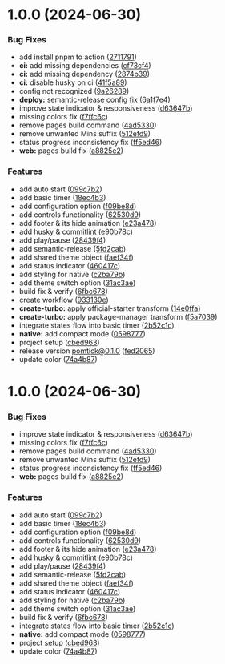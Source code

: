 # 1.0.0 (2024-06-30)


### Bug Fixes

* add install pnpm to action ([2711791](https://github.com/shinjith-dev/pomtick/commit/27117914342269d8ce60b2afca05918b5b0b7899))
* **ci:** add missing dependencies ([cf73cf4](https://github.com/shinjith-dev/pomtick/commit/cf73cf478dc4bc4d5ba2282a4823c7173397b2d0))
* **ci:** add missing dependency ([2874b39](https://github.com/shinjith-dev/pomtick/commit/2874b395fa13fd7bd0a2cd5e769009e50a77290f))
* **ci:** disable husky  on ci ([41f5a89](https://github.com/shinjith-dev/pomtick/commit/41f5a89dca996fb66c32193800a0a111adce28e7))
* config not recognized ([9a26289](https://github.com/shinjith-dev/pomtick/commit/9a2628997f0b95fc4e458b4de30437270da5003b))
* **deploy:** semantic-release config fix ([6a1f7e4](https://github.com/shinjith-dev/pomtick/commit/6a1f7e48c570021a0cba67a8b7ddc77a0278ea4e))
* improve state indicator & responsiveness ([d63647b](https://github.com/shinjith-dev/pomtick/commit/d63647b26c0d2d3650de5c5c28672ae34e5a26e7))
* missing colors fix ([f7ffc6c](https://github.com/shinjith-dev/pomtick/commit/f7ffc6c018c606a67abedb28d5b8bfbd30e322bd))
* remove pages build command ([4ad5330](https://github.com/shinjith-dev/pomtick/commit/4ad533009cbb699734e91cdb955655bcfb4a7038))
* remove unwanted Mins suffix ([512efd9](https://github.com/shinjith-dev/pomtick/commit/512efd9e913d6379949e09459ec1d93d0895e2f3))
* status progress inconsistency fix ([ff5ed46](https://github.com/shinjith-dev/pomtick/commit/ff5ed46df4f15ff55f0c886dc15988615c2cb8ca))
* **web:** pages build fix ([a8825e2](https://github.com/shinjith-dev/pomtick/commit/a8825e2dafdddcd8f88999c527e685d4cf70f397))


### Features

* add auto start ([099c7b2](https://github.com/shinjith-dev/pomtick/commit/099c7b24769e290e6feb14d847a78e417619914e))
* add basic timer ([18ec4b3](https://github.com/shinjith-dev/pomtick/commit/18ec4b3fc0213160741847324e7f0eab7c9746d2))
* add configuration option ([f09be8d](https://github.com/shinjith-dev/pomtick/commit/f09be8d3a7ad14e7b84be916435ffeaa5f88afd1))
* add controls functionality ([62530d9](https://github.com/shinjith-dev/pomtick/commit/62530d947cde3061e746253a94b84ee206bc3e46))
* add footer & its hide animation ([e23a478](https://github.com/shinjith-dev/pomtick/commit/e23a478a27d37c7a965d9d793ef31ed029f2cb1b))
* add husky & commitlint ([e90b78c](https://github.com/shinjith-dev/pomtick/commit/e90b78c78662df11d5794782beda70ce8781759c))
* add play/pause ([28439f4](https://github.com/shinjith-dev/pomtick/commit/28439f447c59f7aa583f7e63f6c2727e396729a5))
* add semantic-release ([5fd2cab](https://github.com/shinjith-dev/pomtick/commit/5fd2cab6980ba11b829a9f001ef2edd240674608))
* add shared theme object ([faef34f](https://github.com/shinjith-dev/pomtick/commit/faef34f6e5b52e39aa35fbdb9c658227cb9783dd))
* add status indicator ([460417c](https://github.com/shinjith-dev/pomtick/commit/460417c1536c59ed54b0c4217782c0a2807d8c2e))
* add styling for native ([c2ba79b](https://github.com/shinjith-dev/pomtick/commit/c2ba79b8eb73f20d3821e1d4df1b2cacdc03c1fa))
* add theme switch option ([31ac3ae](https://github.com/shinjith-dev/pomtick/commit/31ac3ae085f4dbc453c238b83f2f24ca29d20d0a))
* build fix & verify ([6fbc678](https://github.com/shinjith-dev/pomtick/commit/6fbc6782f9630397826df33125e04d9ed45b53d8))
* create workflow ([933130e](https://github.com/shinjith-dev/pomtick/commit/933130e6b509c28c1a3aa4e6dea4067e33b2feae))
* **create-turbo:** apply official-starter transform ([14e0ffa](https://github.com/shinjith-dev/pomtick/commit/14e0ffaf81e408f477d5c8f63e28685af0adc1d1))
* **create-turbo:** apply package-manager transform ([f5a7039](https://github.com/shinjith-dev/pomtick/commit/f5a7039d1b2a43b5a9a4eef275275c6af901aaae))
* integrate states flow into basic timer ([2b52c1c](https://github.com/shinjith-dev/pomtick/commit/2b52c1cb1361fecc47d7c737c521db27426e8cb7))
* **native:** add compact mode ([0598777](https://github.com/shinjith-dev/pomtick/commit/0598777063253332b0cc3a3e93319bea3e88071b))
* project setup ([cbed963](https://github.com/shinjith-dev/pomtick/commit/cbed9634485184f17b82c52d01840a1b643ca627))
* release version pomtick@0.1.0 ([fed2065](https://github.com/shinjith-dev/pomtick/commit/fed2065b1fd24aee66379906289a24c6cbc5b0db))
* update color ([74a4b87](https://github.com/shinjith-dev/pomtick/commit/74a4b872afe26f516f2ccc06f0fd01c4d7d78e82))

# 1.0.0 (2024-06-30)


### Bug Fixes

* improve state indicator & responsiveness ([d63647b](https://github.com/shinjith-dev/pomtick/commit/d63647b26c0d2d3650de5c5c28672ae34e5a26e7))
* missing colors fix ([f7ffc6c](https://github.com/shinjith-dev/pomtick/commit/f7ffc6c018c606a67abedb28d5b8bfbd30e322bd))
* remove pages build command ([4ad5330](https://github.com/shinjith-dev/pomtick/commit/4ad533009cbb699734e91cdb955655bcfb4a7038))
* remove unwanted Mins suffix ([512efd9](https://github.com/shinjith-dev/pomtick/commit/512efd9e913d6379949e09459ec1d93d0895e2f3))
* status progress inconsistency fix ([ff5ed46](https://github.com/shinjith-dev/pomtick/commit/ff5ed46df4f15ff55f0c886dc15988615c2cb8ca))
* **web:** pages build fix ([a8825e2](https://github.com/shinjith-dev/pomtick/commit/a8825e2dafdddcd8f88999c527e685d4cf70f397))


### Features

* add auto start ([099c7b2](https://github.com/shinjith-dev/pomtick/commit/099c7b24769e290e6feb14d847a78e417619914e))
* add basic timer ([18ec4b3](https://github.com/shinjith-dev/pomtick/commit/18ec4b3fc0213160741847324e7f0eab7c9746d2))
* add configuration option ([f09be8d](https://github.com/shinjith-dev/pomtick/commit/f09be8d3a7ad14e7b84be916435ffeaa5f88afd1))
* add controls functionality ([62530d9](https://github.com/shinjith-dev/pomtick/commit/62530d947cde3061e746253a94b84ee206bc3e46))
* add footer & its hide animation ([e23a478](https://github.com/shinjith-dev/pomtick/commit/e23a478a27d37c7a965d9d793ef31ed029f2cb1b))
* add husky & commitlint ([e90b78c](https://github.com/shinjith-dev/pomtick/commit/e90b78c78662df11d5794782beda70ce8781759c))
* add play/pause ([28439f4](https://github.com/shinjith-dev/pomtick/commit/28439f447c59f7aa583f7e63f6c2727e396729a5))
* add semantic-release ([5fd2cab](https://github.com/shinjith-dev/pomtick/commit/5fd2cab6980ba11b829a9f001ef2edd240674608))
* add shared theme object ([faef34f](https://github.com/shinjith-dev/pomtick/commit/faef34f6e5b52e39aa35fbdb9c658227cb9783dd))
* add status indicator ([460417c](https://github.com/shinjith-dev/pomtick/commit/460417c1536c59ed54b0c4217782c0a2807d8c2e))
* add styling for native ([c2ba79b](https://github.com/shinjith-dev/pomtick/commit/c2ba79b8eb73f20d3821e1d4df1b2cacdc03c1fa))
* add theme switch option ([31ac3ae](https://github.com/shinjith-dev/pomtick/commit/31ac3ae085f4dbc453c238b83f2f24ca29d20d0a))
* build fix & verify ([6fbc678](https://github.com/shinjith-dev/pomtick/commit/6fbc6782f9630397826df33125e04d9ed45b53d8))
* integrate states flow into basic timer ([2b52c1c](https://github.com/shinjith-dev/pomtick/commit/2b52c1cb1361fecc47d7c737c521db27426e8cb7))
* **native:** add compact mode ([0598777](https://github.com/shinjith-dev/pomtick/commit/0598777063253332b0cc3a3e93319bea3e88071b))
* project setup ([cbed963](https://github.com/shinjith-dev/pomtick/commit/cbed9634485184f17b82c52d01840a1b643ca627))
* update color ([74a4b87](https://github.com/shinjith-dev/pomtick/commit/74a4b872afe26f516f2ccc06f0fd01c4d7d78e82))
